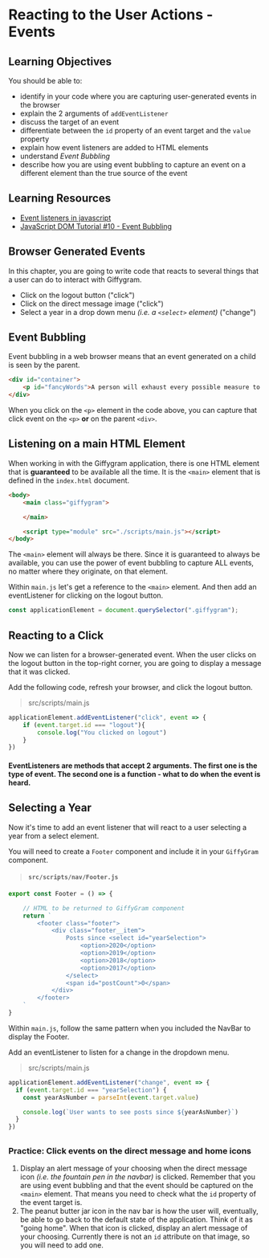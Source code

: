 # Reacting to the User Actions - Events

## Learning Objectives
You should be able to:
* identify in your code where you are capturing user-generated events in the browser
* explain the 2 arguments of `addEventListener`
* discuss the target of an event
* differentiate between the `id` property of an event target and the `value` property
* explain how event listeners are added to HTML elements
* understand _Event Bubbling_
* describe how you are using event bubbling to capture an event on a different element than the true source of the event

## Learning Resources

* [Event listeners in javascript](https://www.youtube.com/watch?v=QedZL8kXX6Y)
* [JavaScript DOM Tutorial #10 - Event Bubbling](https://www.youtube.com/watch?v=SqQZ8SttQsI)

## Browser Generated Events

In this chapter, you are going to write code that reacts to several things that a user can do to interact with Giffygram.

* Click on the logout button ("click")
* Click on the direct message image ("click")
* Select a year in a drop down menu _(i.e. a `<select>` element)_ ("change")


## Event Bubbling

Event bubbling in a web browser means that an event generated on a child is seen by the parent.

```html
<div id="container">
    <p id="fancyWords">A person will exhaust every possible measure to avoid the actual work of thinking.</p>
</div>
```

When you click on the `<p>` element in the code above, you can capture that click event on the `<p>` **or** on the parent `<div>`.


## Listening on a main HTML Element
When working in with the Giffygram application, there is  one HTML element that is **guaranteed** to be available all the time. It is the `<main>` element that is defined in the `index.html` document.

```html
<body>
    <main class="giffygram">

    </main>

    <script type="module" src="./scripts/main.js"></script>
</body>
```

The `<main>` element will always be there. Since it is guaranteed to always be available, you can use the power of event bubbling to capture ALL events, no matter where they originate, on that element.

Within `main.js` let's get a reference to the `<main>` element. And then add an eventListener for clicking on the logout button.

```js
const applicationElement = document.querySelector(".giffygram");


```

## Reacting to a Click

Now we can listen for a browser-generated event. When the user clicks on the logout button in the top-right corner, you are going to display a message that it was clicked.


Add the following code, refresh your browser, and click the logout button.

> src/scripts/main.js

```js
applicationElement.addEventListener("click", event => {
	if (event.target.id === "logout"){
		console.log("You clicked on logout")
	}
})
```

#### EventListeners are methods that accept 2 arguments. The first one is the type of event. The second one is a function - what to do when the event is heard.



## Selecting a Year

Now it's time to add an event listener that will react to a user selecting a year from a select element.

You will need to create a `Footer` component and include it in your `GiffyGram` component.


> #### `src/scripts/nav/Footer.js`

```js
export const Footer = () => {

    // HTML to be returned to GiffyGram component
    return `
        <footer class="footer">
            <div class="footer__item">
                Posts since <select id="yearSelection">
                    <option>2020</option>
                    <option>2019</option>
                    <option>2018</option>
                    <option>2017</option>
                </select>
                <span id="postCount">0</span>
            </div>
        </footer>
    `
}
```
Within `main.js`, follow the same pattern when you included the NavBar to display the Footer.

Add an eventListener to listen for a change in the dropdown menu.

> src/scripts/main.js
```js
applicationElement.addEventListener("change", event => {
  if (event.target.id === "yearSelection") {
    const yearAsNumber = parseInt(event.target.value)

    console.log(`User wants to see posts since ${yearAsNumber}`)
  }
})
```

## <h3 id="Giffy-Practice">Practice: Click events on the direct message and home icons</h3>

1. Display an alert message of your choosing when the direct message icon _(i.e. the fountain pen in the navbar)_ is clicked. Remember that you are using event bubbling and that the event should be captured on the `<main>` element. That means you need to check what the `id` property of the event target is.
1. The peanut butter jar icon in the nav bar is how the user will, eventually, be able to go back to the default state of the application. Think of it as "going home". When that icon is clicked, display an alert message of your choosing. Currently there is not an `id` attribute on that image, so you will need to add one.
